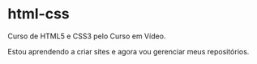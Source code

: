 # html-css
 Curso de HTML5 e CSS3 pelo Curso em Vídeo.

Estou aprendendo a criar sites e agora vou gerenciar meus
repositórios.
